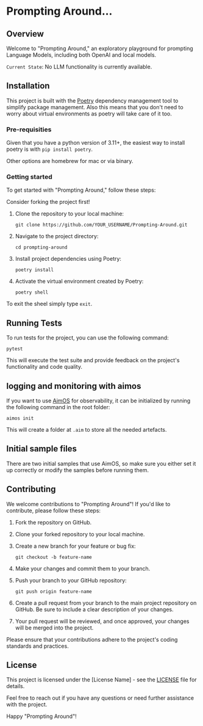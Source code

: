 # Prompting Around...

## Overview

Welcome to "Prompting Around," an exploratory playground for prompting Language Models, including both OpenAI and local models. 

`Current State`: No LLM functionality is currently available.

## Installation
This project is built with the [Poetry](https://python-poetry.org/) dependency management tool to simplify package management. Also this means that you don't need to worry about virtual environments as poetry will take care of it too.

### Pre-requisities
Given that you have a python version of 3.11+, the easiest way to install poetry is with ```pip install poetry```.

Other options are homebrew for mac or via binary.


### Getting started
To get started with "Prompting Around," follow these steps:

Consider forking the project first!

1. Clone the repository to your local machine:

    ```git clone https://github.com/YOUR_USERNAME/Prompting-Around.git```


2. Navigate to the project directory:

    ```cd prompting-around```


3. Install project dependencies using Poetry:

    ```poetry install```


4. Activate the virtual environment created by Poetry:

    ```poetry shell```


To exit the sheel simply type `exit`.

## Running Tests

To run tests for the project, you can use the following command:

    pytest

This will execute the test suite and provide feedback on the project's functionality and code quality.

## logging and monitoring with aimos
If you want to use [AimOS](https://github.com/aimhubio/aimos) for observability, it can be initialized by running the following command in the root folder:

    aimos init

This will create a folder at `.aim` to store all the needed artefacts.


## Initial sample files
There are two initial samples that use AimOS, so make sure you either set it up correctly or modify the samples before running them.

## Contributing

We welcome contributions to "Prompting Around"! If you'd like to contribute, please follow these steps:

1. Fork the repository on GitHub.

2. Clone your forked repository to your local machine.

3. Create a new branch for your feature or bug fix:

    ```git checkout -b feature-name```

4. Make your changes and commit them to your branch.

5. Push your branch to your GitHub repository:

    ```git push origin feature-name```


6. Create a pull request from your branch to the main project repository on GitHub. Be sure to include a clear description of your changes.

7. Your pull request will be reviewed, and once approved, your changes will be merged into the project.

Please ensure that your contributions adhere to the project's coding standards and practices.

## License

This project is licensed under the [License Name] - see the [LICENSE](LICENSE) file for details.

Feel free to reach out if you have any questions or need further assistance with the project.

Happy "Prompting Around"!
